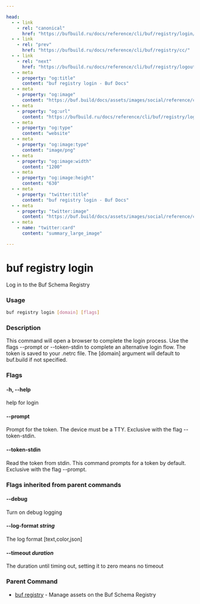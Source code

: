 ```yaml
---

head:
  - - link
    - rel: "canonical"
      href: "https://bufbuild.ru/docs/reference/cli/buf/registry/login/"
  - - link
    - rel: "prev"
      href: "https://bufbuild.ru/docs/reference/cli/buf/registry/cc/"
  - - link
    - rel: "next"
      href: "https://bufbuild.ru/docs/reference/cli/buf/registry/logout/"
  - - meta
    - property: "og:title"
      content: "buf registry login - Buf Docs"
  - - meta
    - property: "og:image"
      content: "https://buf.build/docs/assets/images/social/reference/cli/buf/registry/login.png"
  - - meta
    - property: "og:url"
      content: "https://bufbuild.ru/docs/reference/cli/buf/registry/login/"
  - - meta
    - property: "og:type"
      content: "website"
  - - meta
    - property: "og:image:type"
      content: "image/png"
  - - meta
    - property: "og:image:width"
      content: "1200"
  - - meta
    - property: "og:image:height"
      content: "630"
  - - meta
    - property: "twitter:title"
      content: "buf registry login - Buf Docs"
  - - meta
    - property: "twitter:image"
      content: "https://buf.build/docs/assets/images/social/reference/cli/buf/registry/login.png"
  - - meta
    - name: "twitter:card"
      content: "summary_large_image"

---
```


# buf registry login

Log in to the Buf Schema Registry

### Usage

```sh
buf registry login [domain] [flags]
```

### Description

This command will open a browser to complete the login process. Use the flags --prompt or --token-stdin to complete an alternative login flow. The token is saved to your .netrc file. The \[domain\] argument will default to buf.build if not specified.

### Flags

#### \-h, --help

help for login

#### \--prompt

Prompt for the token. The device must be a TTY. Exclusive with the flag --token-stdin.

#### \--token-stdin

Read the token from stdin. This command prompts for a token by default. Exclusive with the flag --prompt.

### Flags inherited from parent commands

#### \--debug

Turn on debug logging

#### \--log-format _string_

The log format \[text,color,json\]

#### \--timeout _duration_

The duration until timing out, setting it to zero means no timeout

### Parent Command

- [buf registry](../) - Manage assets on the Buf Schema Registry
